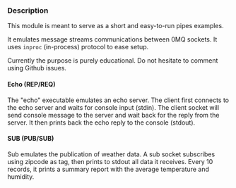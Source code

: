 ### Description


This module is meant to serve as a short and easy-to-run pipes examples.

It emulates message streams communications between 0MQ sockets. It uses `inproc` (in-process) protocol to ease setup.

Currently the purpose is purely educational. Do not hesitate to comment using Github issues.

#### Echo (REP/REQ)

The "echo" executable emulates an echo server. The client first connects to the echo server and waits for console input (stdin). The client socket will send console message to the server and wait back for the reply from the server.  It then prints back the echo reply to the console (stdout).

#### SUB (PUB/SUB)

Sub emulates the publication of weather data. A sub socket subscribes using zipcode as tag, then prints to stdout all data it receives. Every 10 records, it prints a summary report with the average temperature and humidity.

